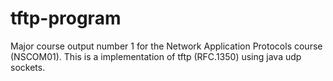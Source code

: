 # tftp-program
Major course output number 1 for the Network Application Protocols course (NSCOM01). This is a implementation of tftp (RFC.1350) using java udp sockets.
